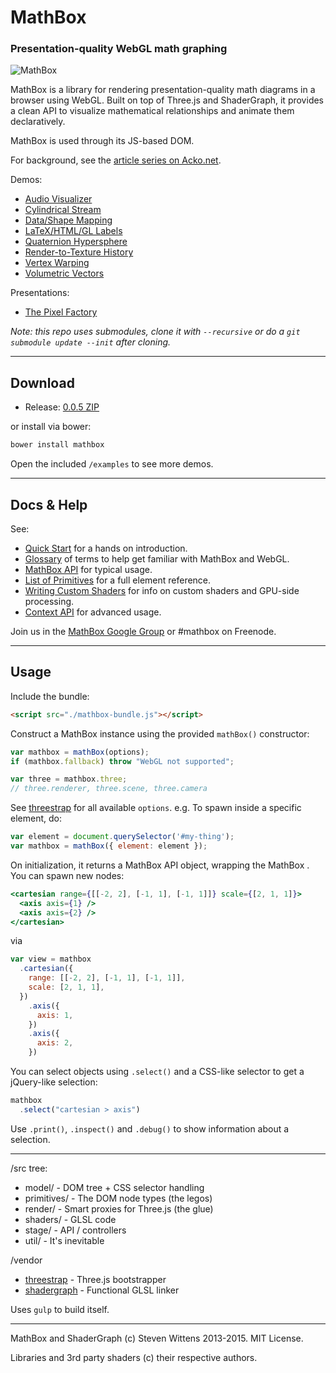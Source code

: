 # MathBox #

### Presentation-quality WebGL math graphing

![MathBox](http://acko.net/files/mathbox2/cover1.jpg)

MathBox is a library for rendering presentation-quality math diagrams in a browser using WebGL. Built on top of Three.js and ShaderGraph, it provides a clean API to visualize mathematical relationships and animate them declaratively.

MathBox is used through its JS-based DOM.

For background, see the [article series on Acko.net](http://acko.net/blog/mathbox2/).

Demos:

 * [Audio Visualizer](http://acko.net/files/mathbox2/iframe-readyornot.html)
 * [Cylindrical Stream](http://acko.net/files/mathbox2/iframe-cylindrical-stream.html)
 * [Data/Shape Mapping](http://acko.net/files/mathbox2/iframe-lineup.html)
 * [LaTeX/HTML/GL Labels](http://acko.net/files/mathbox2/iframe-labels.html)
 * [Quaternion Hypersphere](http://acko.net/files/mathbox2/iframe-quat.html)
 * [Render-to-Texture History](http://acko.net/files/mathbox2/iframe-rtt-history.html)
 * [Vertex Warping](http://acko.net/files/mathbox2/iframe-vertex.html)
 * [Volumetric Vectors](http://acko.net/files/mathbox2/iframe-volume.html)

Presentations:
 * [The Pixel Factory](http://acko.net/files/gltalks/pixelfactory/online.html#0)

*Note: this repo uses submodules, clone it with `--recursive` or do a `git submodule update --init` after cloning.*

***

## Download

* Release: [0.0.5 ZIP](http://acko.net/files/mathbox2/mathbox-0.0.5.zip)

or install via bower:

```bash
bower install mathbox
```

Open the included `/examples` to see more demos.

***

## Docs & Help

See:

 * [Quick Start](/docs/intro.md) for a hands on introduction.
 * [Glossary](/docs/glossary.md) of terms to help get familiar with MathBox and WebGL.
 * [MathBox API](/docs/api.md) for typical usage.
 * [List of Primitives](/docs/primitives.md) for a full element reference.
 * [Writing Custom Shaders](/docs/shaders.md) for info on custom shaders and GPU-side processing.
 * [Context API](/docs/context.md) for advanced usage.

Join us in the [MathBox Google Group](https://groups.google.com/forum/#!forum/mathbox) or #mathbox on Freenode.

***

## Usage

Include the bundle:

```html
<script src="./mathbox-bundle.js"></script>
```

Construct a MathBox instance using the provided `mathBox()` constructor:

```javascript
var mathbox = mathBox(options);
if (mathbox.fallback) throw "WebGL not supported";

var three = mathbox.three;
// three.renderer, three.scene, three.camera
```

See [threestrap](https://github.com/unconed/threestrap) for all available `options`. e.g. To spawn inside a specific element, do:

```javascript
var element = document.querySelector('#my-thing');
var mathbox = mathBox({ element: element });
```

On initialization, it returns a MathBox API object, wrapping the MathBox <root>. You can spawn new nodes:

```jsx
<cartesian range={[[-2, 2], [-1, 1], [-1, 1]]} scale={[2, 1, 1]}>
  <axis axis={1} />
  <axis axis={2} />
</cartesian>
```

via

```javascript
var view = mathbox
  .cartesian({
    range: [[-2, 2], [-1, 1], [-1, 1]],
    scale: [2, 1, 1],
  })
    .axis({
      axis: 1,
    })
    .axis({
      axis: 2,
    })
```

You can select objects using `.select()` and a CSS-like selector to get a jQuery-like selection:

```javascript
mathbox
  .select("cartesian > axis")
```

Use `.print()`, `.inspect()` and `.debug()` to show information about a selection.

***

/src tree:

 * model/      - DOM tree + CSS selector handling
 * primitives/ - The DOM node types (the legos)
 * render/     - Smart proxies for Three.js (the glue)
 * shaders/    - GLSL code
 * stage/      - API / controllers
 * util/       - It's inevitable

/vendor

 * [threestrap](https://github.com/unconed/threestrap) - Three.js bootstrapper
 * [shadergraph](https://github.com/unconed/shadergraph) - Functional GLSL linker

Uses `gulp` to build itself.

***

MathBox and ShaderGraph (c) Steven Wittens 2013-2015. MIT License.

Libraries and 3rd party shaders (c) their respective authors.

